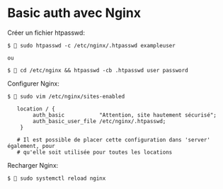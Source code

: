 # Basic auth avec Nginx

Créer un fichier htpasswd:

    $ 🙂 sudo htpasswd -c /etc/nginx/.htpasswd exampleuser
    
    ou 
    
    $ 🙂 cd /etc/nginx && htpasswd -cb .htpasswd user password
    
Configurer Nginx:

    $ 🙂 sudo vim /etc/nginx/sites-enabled
    
       location / {
            auth_basic           "Attention, site hautement sécurisé";
            auth_basic_user_file /etc/nginx/.htpasswd;
        }
    
       # Il est possible de placer cette configuration dans 'server' également, pour
       # qu'elle soit utilisée pour toutes les locations      
    
Recharger Nginx:

    $ 🙂 sudo systemctl reload nginx     